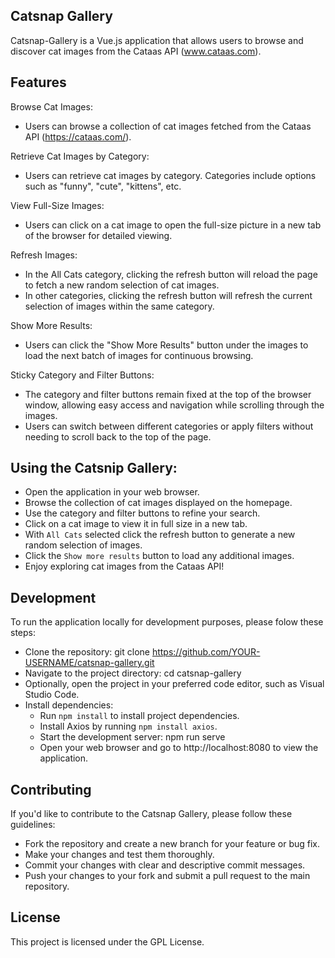 ## Catsnap Gallery

Catsnap-Gallery is a Vue.js application that allows users to browse and discover cat images from the Cataas API (www.cataas.com).

## Features

Browse Cat Images:
- Users can browse a collection of cat images fetched from the Cataas API (https://cataas.com/).

Retrieve Cat Images by Category:
- Users can retrieve cat images by category. Categories include options such as "funny", "cute",  "kittens", etc.

View Full-Size Images:
- Users can click on a cat image to open the full-size picture in a new tab of the browser for detailed viewing.

Refresh Images:
- In the All Cats category, clicking the refresh button will reload the page to fetch a new random selection of cat images.
- In other categories, clicking the refresh button will refresh the current selection of images within the same category.

Show More Results:
- Users can click the "Show More Results" button under the images to load the next batch of images for continuous browsing.

Sticky Category and Filter Buttons:
- The category and filter buttons remain fixed at the top of the browser window, allowing easy access and navigation while scrolling through the images.
- Users can switch between different categories or apply filters without needing to scroll back to the top of the page.

## Using the Catsnip Gallery:

- Open the application in your web browser.
- Browse the collection of cat images displayed on the homepage.
- Use the category and filter buttons to refine your search.
- Click on a cat image to view it in full size in a new tab.
- With `All Cats` selected click the refresh button to generate a new random selection of images.
- Click the `Show more results` button to load any additional images.
- Enjoy exploring cat images from the Cataas API!

## Development

To run the application locally for development purposes, please folow these steps:

- Clone the repository: git clone https://github.com/YOUR-USERNAME/catsnap-gallery.git
- Navigate to the project directory: cd catsnap-gallery
- Optionally, open the project in your preferred code editor, such as Visual Studio Code.
- Install dependencies:
    - Run `npm install` to install project dependencies.
    - Install Axios by running `npm install axios`.
    - Start the development server: npm run serve
    - Open your web browser and go to http://localhost:8080 to view the application.

## Contributing

If you'd like to contribute to the Catsnap Gallery, please follow these guidelines:

- Fork the repository and create a new branch for your feature or bug fix.
- Make your changes and test them thoroughly.
- Commit your changes with clear and descriptive commit messages.
- Push your changes to your fork and submit a pull request to the main repository.

## License

This project is licensed under the GPL License.
